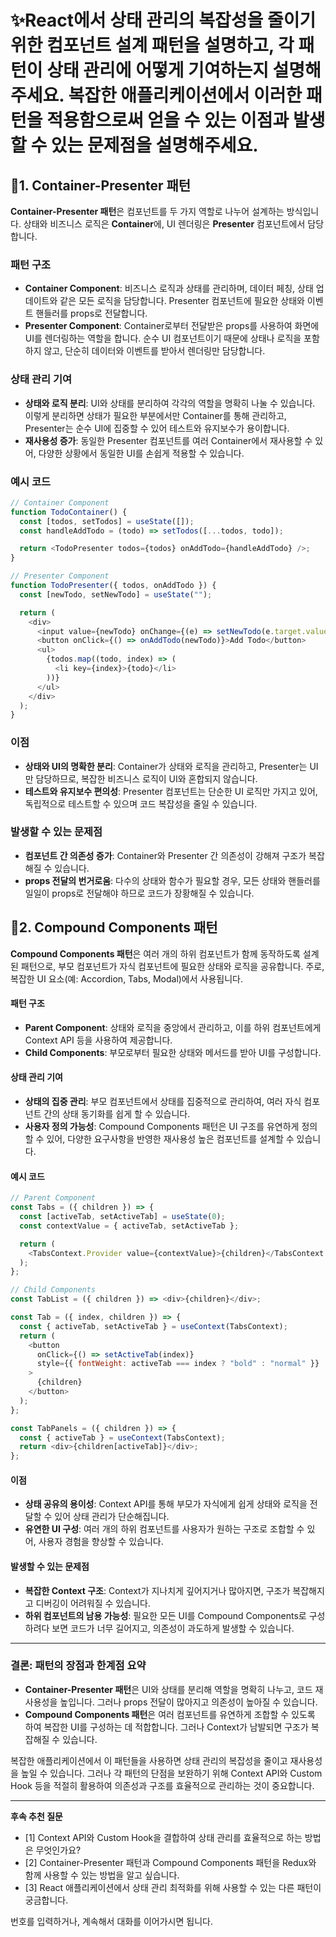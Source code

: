 # ✨React에서 상태 관리의 복잡성을 줄이기 위한 컴포넌트 설계 패턴을 설명하고, 각 패턴이 상태 관리에 어떻게 기여하는지 설명해주세요. 복잡한 애플리케이션에서 이러한 패턴을 적용함으로써 얻을 수 있는 이점과 발생할 수 있는 문제점을 설명해주세요.

## 🤔1. Container-Presenter 패턴

**Container-Presenter 패턴**은 컴포넌트를 두 가지 역할로 나누어 설계하는 방식입니다. 상태와 비즈니스 로직은 **Container**에, UI 렌더링은 **Presenter** 컴포넌트에서 담당합니다.

### 패턴 구조

- **Container Component**: 비즈니스 로직과 상태를 관리하며, 데이터 페칭, 상태 업데이트와 같은 모든 로직을 담당합니다. Presenter 컴포넌트에 필요한 상태와 이벤트 핸들러를 props로 전달합니다.
- **Presenter Component**: Container로부터 전달받은 props를 사용하여 화면에 UI를 렌더링하는 역할을 합니다. 순수 UI 컴포넌트이기 때문에 상태나 로직을 포함하지 않고, 단순히 데이터와 이벤트를 받아서 렌더링만 담당합니다.

### 상태 관리 기여

- **상태와 로직 분리**: UI와 상태를 분리하여 각각의 역할을 명확히 나눌 수 있습니다. 이렇게 분리하면 상태가 필요한 부분에서만 Container를 통해 관리하고, Presenter는 순수 UI에 집중할 수 있어 테스트와 유지보수가 용이합니다.
- **재사용성 증가**: 동일한 Presenter 컴포넌트를 여러 Container에서 재사용할 수 있어, 다양한 상황에서 동일한 UI를 손쉽게 적용할 수 있습니다.

### 예시 코드

```javascript
// Container Component
function TodoContainer() {
  const [todos, setTodos] = useState([]);
  const handleAddTodo = (todo) => setTodos([...todos, todo]);

  return <TodoPresenter todos={todos} onAddTodo={handleAddTodo} />;
}

// Presenter Component
function TodoPresenter({ todos, onAddTodo }) {
  const [newTodo, setNewTodo] = useState("");

  return (
    <div>
      <input value={newTodo} onChange={(e) => setNewTodo(e.target.value)} />
      <button onClick={() => onAddTodo(newTodo)}>Add Todo</button>
      <ul>
        {todos.map((todo, index) => (
          <li key={index}>{todo}</li>
        ))}
      </ul>
    </div>
  );
}
```

### 이점

- **상태와 UI의 명확한 분리**: Container가 상태와 로직을 관리하고, Presenter는 UI만 담당하므로, 복잡한 비즈니스 로직이 UI와 혼합되지 않습니다.
- **테스트와 유지보수 편의성**: Presenter 컴포넌트는 단순한 UI 로직만 가지고 있어, 독립적으로 테스트할 수 있으며 코드 복잡성을 줄일 수 있습니다.

### 발생할 수 있는 문제점

- **컴포넌트 간 의존성 증가**: Container와 Presenter 간 의존성이 강해져 구조가 복잡해질 수 있습니다.
- **props 전달의 번거로움**: 다수의 상태와 함수가 필요할 경우, 모든 상태와 핸들러를 일일이 props로 전달해야 하므로 코드가 장황해질 수 있습니다.

## 🤔2. Compound Components 패턴

**Compound Components 패턴**은 여러 개의 하위 컴포넌트가 함께 동작하도록 설계된 패턴으로, 부모 컴포넌트가 자식 컴포넌트에 필요한 상태와 로직을 공유합니다. 주로, 복잡한 UI 요소(예: Accordion, Tabs, Modal)에서 사용됩니다.

#### 패턴 구조

- **Parent Component**: 상태와 로직을 중앙에서 관리하고, 이를 하위 컴포넌트에게 Context API 등을 사용하여 제공합니다.
- **Child Components**: 부모로부터 필요한 상태와 메서드를 받아 UI를 구성합니다.

#### 상태 관리 기여

- **상태의 집중 관리**: 부모 컴포넌트에서 상태를 집중적으로 관리하여, 여러 자식 컴포넌트 간의 상태 동기화를 쉽게 할 수 있습니다.
- **사용자 정의 가능성**: Compound Components 패턴은 UI 구조를 유연하게 정의할 수 있어, 다양한 요구사항을 반영한 재사용성 높은 컴포넌트를 설계할 수 있습니다.

#### 예시 코드

```javascript
// Parent Component
const Tabs = ({ children }) => {
  const [activeTab, setActiveTab] = useState(0);
  const contextValue = { activeTab, setActiveTab };

  return (
    <TabsContext.Provider value={contextValue}>{children}</TabsContext.Provider>
  );
};

// Child Components
const TabList = ({ children }) => <div>{children}</div>;

const Tab = ({ index, children }) => {
  const { activeTab, setActiveTab } = useContext(TabsContext);
  return (
    <button
      onClick={() => setActiveTab(index)}
      style={{ fontWeight: activeTab === index ? "bold" : "normal" }}
    >
      {children}
    </button>
  );
};

const TabPanels = ({ children }) => {
  const { activeTab } = useContext(TabsContext);
  return <div>{children[activeTab]}</div>;
};
```

#### 이점

- **상태 공유의 용이성**: Context API를 통해 부모가 자식에게 쉽게 상태와 로직을 전달할 수 있어 상태 관리가 단순해집니다.
- **유연한 UI 구성**: 여러 개의 하위 컴포넌트를 사용자가 원하는 구조로 조합할 수 있어, 사용자 경험을 향상할 수 있습니다.

#### 발생할 수 있는 문제점

- **복잡한 Context 구조**: Context가 지나치게 깊어지거나 많아지면, 구조가 복잡해지고 디버깅이 어려워질 수 있습니다.
- **하위 컴포넌트의 남용 가능성**: 필요한 모든 UI를 Compound Components로 구성하려다 보면 코드가 너무 길어지고, 의존성이 과도하게 발생할 수 있습니다.

---

### 결론: 패턴의 장점과 한계점 요약

- **Container-Presenter 패턴**은 UI와 상태를 분리해 역할을 명확히 나누고, 코드 재사용성을 높입니다. 그러나 props 전달이 많아지고 의존성이 높아질 수 있습니다.
- **Compound Components 패턴**은 여러 컴포넌트를 유연하게 조합할 수 있도록 하여 복잡한 UI를 구성하는 데 적합합니다. 그러나 Context가 남발되면 구조가 복잡해질 수 있습니다.

복잡한 애플리케이션에서 이 패턴들을 사용하면 상태 관리의 복잡성을 줄이고 재사용성을 높일 수 있습니다. 그러나 각 패턴의 단점을 보완하기 위해 Context API와 Custom Hook 등을 적절히 활용하여 의존성과 구조를 효율적으로 관리하는 것이 중요합니다.

---

**후속 추천 질문**

- [1] Context API와 Custom Hook을 결합하여 상태 관리를 효율적으로 하는 방법은 무엇인가요?
- [2] Container-Presenter 패턴과 Compound Components 패턴을 Redux와 함께 사용할 수 있는 방법을 알고 싶습니다.
- [3] React 애플리케이션에서 상태 관리 최적화를 위해 사용할 수 있는 다른 패턴이 궁금합니다.

번호를 입력하거나, 계속해서 대화를 이어가시면 됩니다.
